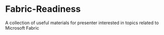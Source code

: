 # Fabric-Readiness
A collection of useful materials for presenter interested in topics related to Microsoft Fabric 
